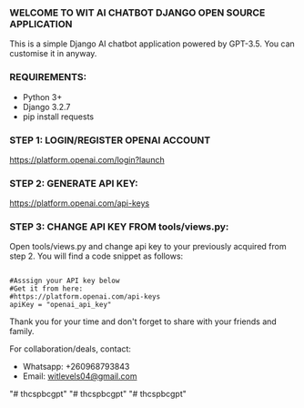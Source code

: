 ### WELCOME TO WIT AI CHATBOT DJANGO OPEN SOURCE APPLICATION
This is a simple Django AI chatbot application powered by GPT-3.5. You can customise it in anyway.

### REQUIREMENTS:
- Python 3+
- Django 3.2.7
- pip install requests

### STEP 1: LOGIN/REGISTER OPENAI ACCOUNT
https://platform.openai.com/login?launch

### STEP 2: GENERATE API KEY:
https://platform.openai.com/api-keys

### STEP 3: CHANGE API KEY FROM tools/views.py:

Open tools/views.py and change api key to your previously acquired from step 2. You will find a code snippet as follows:
```

#Asssign your API key below
#Get it from here:
#https://platform.openai.com/api-keys
apiKey = "openai_api_key"

```



Thank you for your time and don't forget to share with your friends and family.

For collaboration/deals, contact:
- Whatsapp: +260968793843
- Email: witlevels04@gmail.com
  
"# thcspbcgpt" 
"# thcspbcgpt" 
"# thcspbcgpt" 
